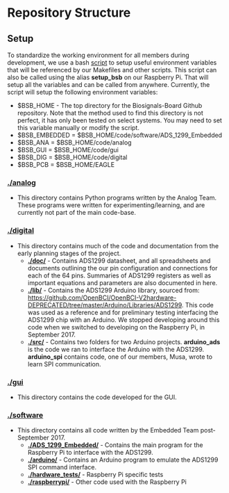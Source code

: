 # Repository Structure

## Setup

To standardize the working environment for all members during development, we use a bash [script](../../master/code/software/ADS_1299_Embedded/scripts/setup.sh) to setup useful environment variables that will be referenced by our Makefiles and other scripts. This script can also be called using the alias **setup_bsb** on our Raspberry Pi. That will setup all the variables and can be called from anywhere. Currently, the script will setup the following environment variables:
  - $BSB_HOME - The top directory for the Biosignals-Board Github repository. Note that the method used to find this directory is not perfect, it has only been tested on select systems. You may need to set this variable manually or modify the script.
  - $BSB_EMBEDDED = $BSB_HOME/code/software/ADS_1299_Embedded
  - $BSB_ANA = $BSB_HOME/code/analog
  - $BSB_GUI = $BSB_HOME/code/gui
  - $BSB_DIG = $BSB_HOME/code/digital
  - $BSB_PCB = $BSB_HOME/EAGLE


### [./analog](../../master/code/analog)
  - This directory contains Python programs written by the Analog Team. These programs were written for experimenting/learning, and are currently not part of the main code-base.
  
### [./digital](../../master/code/digital)
  - This directory contains much of the code and documentation from the early planning stages of the project. 
    - [**./doc/**](../../master/code/digital/doc)  - Contains ADS1299 datasheet, and all spreadsheets and documents outlining the our pin configuration and connections for each of the 64 pins. Summaries of ADS1299 registers as well as important equations and parameters are also documented in here.
    - [**./lib/**](../../master/code/digital/lib) - Contains the ADS1299 Arduino library, sourced from: https://github.com/OpenBCI/OpenBCI-V2hardware-DEPRECATED/tree/master/Arduino/Libraries/ADS1299. This code was used as a reference and for preliminary testing interfacing the ADS1299 chip with an Arduino. We stopped developing around this code when we switched to developing on the Raspberry Pi, in September 2017.
    - [**./src/**](../../bmaster/code/digital/src) - Contains two folders for two Arduino projects. **arduino_ads** is the code we ran to interface the Arduino with the ADS1299. **arduino_spi** contains code, one of our members, Musa, wrote to learn SPI communication.
    
### [./gui](../../master/code/gui)
  - This directory contains the code developed for the GUI.
  
### [./software](../../master/code/software)
  - This directory contains all code written by the Embedded Team post-September 2017.
    - [**./ADS_1299_Embedded/**](../../master/code/software/ADS_1299_Embedded) - Contains the main program for the Raspberry Pi to interface with the ADS1299. 
    - [**./arduino/**](../../master/code/software/arduino) - Contains an Arduino program to emulate the ADS1299 SPI command interface.
    - [**./hardware_tests/**](../../master/code/software/hardware_tests) - Raspberry Pi specific tests
    - [**./raspberrypi/**](../../master/code/software/raspberrypi) - Other code used with the Raspberry Pi
      
